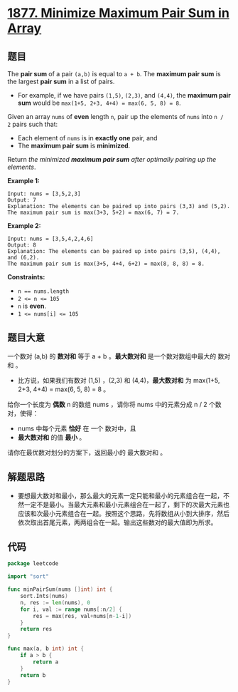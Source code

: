 # [1877. Minimize Maximum Pair Sum in Array](https://leetcode.com/problems/minimize-maximum-pair-sum-in-array/)


## 题目

The **pair sum** of a pair `(a,b)` is equal to `a + b`. The **maximum pair sum** is the largest **pair sum** in a list of pairs.

- For example, if we have pairs `(1,5)`, `(2,3)`, and `(4,4)`, the **maximum pair sum** would be `max(1+5, 2+3, 4+4) = max(6, 5, 8) = 8`.

Given an array `nums` of **even** length `n`, pair up the elements of `nums` into `n / 2` pairs such that:

- Each element of `nums` is in **exactly one** pair, and
- The **maximum pair sum** is **minimized**.

Return *the minimized **maximum pair sum** after optimally pairing up the elements*.

**Example 1:**

```
Input: nums = [3,5,2,3]
Output: 7
Explanation: The elements can be paired up into pairs (3,3) and (5,2).
The maximum pair sum is max(3+3, 5+2) = max(6, 7) = 7.
```

**Example 2:**

```
Input: nums = [3,5,4,2,4,6]
Output: 8
Explanation: The elements can be paired up into pairs (3,5), (4,4), and (6,2).
The maximum pair sum is max(3+5, 4+4, 6+2) = max(8, 8, 8) = 8.
```

**Constraints:**

- `n == nums.length`
- `2 <= n <= 105`
- `n` is **even**.
- `1 <= nums[i] <= 105`

## 题目大意

一个数对 (a,b) 的 **数对和** 等于 a + b 。**最大数对和** 是一个数对数组中最大的 数对和 。

- 比方说，如果我们有数对 (1,5) ，(2,3) 和 (4,4)，**最大数对和** 为 max(1+5, 2+3, 4+4) = max(6, 5, 8) = 8 。

给你一个长度为 **偶数** n 的数组 nums ，请你将 nums 中的元素分成 n / 2 个数对，使得：

- nums 中每个元素 **恰好** 在 一个 数对中，且
- **最大数对和** 的值 **最小** 。

请你在最优数对划分的方案下，返回最小的 最大数对和 。

## 解题思路

- 要想最大数对和最小，那么最大的元素一定只能和最小的元素组合在一起，不然一定不是最小。当最大元素和最小元素组合在一起了，剩下的次最大元素也应该和次最小元素组合在一起。按照这个思路，先将数组从小到大排序，然后依次取出首尾元素，两两组合在一起。输出这些数对的最大值即为所求。

## 代码

```go
package leetcode

import "sort"

func minPairSum(nums []int) int {
    sort.Ints(nums)
    n, res := len(nums), 0
    for i, val := range nums[:n/2] {
        res = max(res, val+nums[n-1-i])
    }
    return res
}

func max(a, b int) int {
    if a > b {
        return a
    }
    return b
}
```